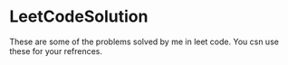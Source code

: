 # LeetCodeSolution
These are some of the problems solved by me in leet code. You csn use these for your refrences.
